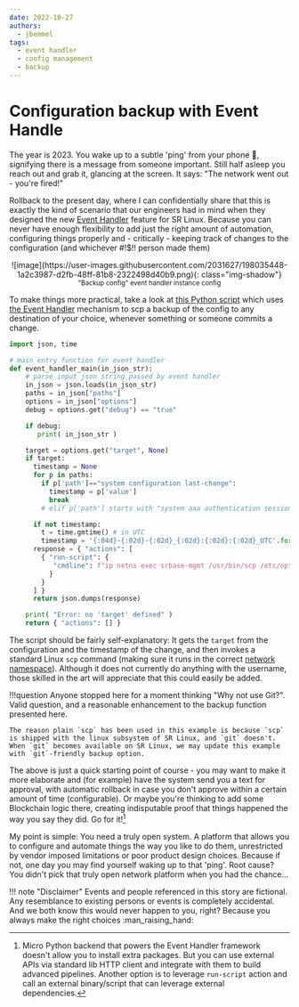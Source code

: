 ```yaml
---
date: 2022-10-27
authors:
  - jbemmel
tags:
  - event handler
  - config management
  - backup
---
```

# Configuration backup with Event Handle

The year is 2023. You wake up to a subtle 'ping' from your phone 📱, signifying there is a message from someone important. Still half asleep you reach out and grab it, glancing at the screen. It says: "The network went out - you're fired!"

Rollback to the present day, where I can confidentially share that this is exactly the kind of scenario that our engineers had in mind when they designed the new [Event Handler](https://learn.srlinux.dev/kb/event-handler/) feature for SR Linux. Because you can never have enough flexibility to add just the right amount of automation, configuring things properly and - critically - keeping track of changes to the configuration (and whichever #!$!! person made them)
<!-- more -->

<center>![image](https://user-images.githubusercontent.com/2031627/198035448-1a2c3987-d2fb-48ff-81b8-2322498d40b9.png){: class="img-shadow"}</center>
<center><small>"Backup config" event handler instance config</small></center>

To make things more practical, take a look at [this Python script](https://github.com/jbemmel/opergroup-lab/blob/main/backup_config.py) which uses [the Event Handler](https://documentation.nokia.com/srlinux/22-6/SR_Linux_Book_Files/Event_Handler_Guide/eh-overview.html) mechanism to scp a backup of the config to any destination of your choice, whenever something or someone commits a change.

``` py title="backup_config.py" linenums="1"
import json, time

# main entry function for event handler
def event_handler_main(in_json_str):
    # parse input json string passed by event handler
    in_json = json.loads(in_json_str)
    paths = in_json["paths"]
    options = in_json["options"]
    debug = options.get("debug") == "true"

    if debug:
       print( in_json_str )

    target = options.get("target", None)
    if target:
      timestamp = None
      for p in paths:
        if p['path']=="system configuration last-change":
          timestamp = p['value']
          break
        # elif p['path'] starts with "system aaa authentication session" ...

      if not timestamp:
        t = time.gmtime() # in UTC
        timestamp = '{:04d}-{:02d}-{:02d}_{:02d}:{:02d}:{:02d}_UTC'.format(t[0], t[1], t[2], t[3], t[4], t[5])
      response = { "actions": [
        { "run-script": {
           "cmdline": f"ip netns exec srbase-mgmt /usr/bin/scp /etc/opt/srlinux/config.json {target}/config-{timestamp}.json"
          }
        }
      ] }
      return json.dumps(response)

    print( "Error: no 'target' defined" )
    return { "actions": [] }
```

The script should be fairly self-explanatory: It gets the `target` from the configuration and the timestamp of the change, and then invokes a standard Linux `scp` command (making sure it runs in the correct [network namespace](https://linuxhint.com/use-linux-network-namespace/)). Although it does not currently do anything with the username, those skilled in the art will appreciate that this could easily be added.

!!!question
    Anyone stopped here for a moment thinking "Why not use Git?". Valid question, and a reasonable enhancement to the backup function presented here.

    The reason plain `scp` has been used in this example is because `scp` is shipped with the linux subsystem of SR Linux, and `git` doesn't. When `git` becomes available on SR Linux, we may update this example with `git`-friendly backup option.

The above is just a quick starting point of course - you may want to make it more elaborate and (for example) have the system send you a text for approval, with automatic rollback in case you don't approve within a certain amount of time (configurable). Or maybe you're thinking to add some Blockchain logic there, creating indisputable proof that things happened the way you say they did. Go for it![^1]

My point is simple: You need a truly open system. A platform that allows you to configure and automate things the way you like to do them, unrestricted by vendor imposed limitations or poor product design choices. Because if not, one day you may find yourself waking up to that 'ping'. Root cause? You didn't pick that truly open network platform when you had the chance...

!!! note "Disclaimer"
    Events and people referenced in this story are fictional. Any resemblance to existing persons or events is completely accidental.
    And we both know this would never happen to you, right? Because you always make the right choices :man_raising_hand:

[^1]: Micro Python backend that powers the Event Handler framework doesn't allow you to install extra packages. But you can use external APIs via standard lib HTTP client and integrate with them to build advanced pipelines. Another option is to leverage `run-script` action and call an external binary/script that can leverage external dependencies.
